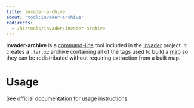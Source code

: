 ```yaml
---
title: invader-archive
about: 'tool:invader-archive'
redirects:
  - /h1/tools/invader/invader-archive
---
```

**invader-archive** is a [command-line](~) tool included in the [Invader](~) project. It creates a `.tar.xz` archive containing all of the tags used to build a [map](~maps) so they can be redistributed without requiring extraction from a built map.

# Usage
See [official documentation][docs] for usage instructions.

[docs]: https://github.com/SnowyMouse/invader#invader-archive
